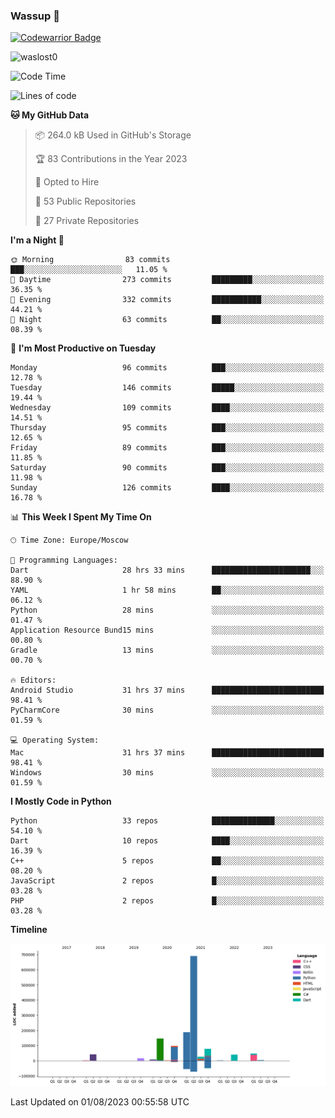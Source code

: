 ### Wassup 👋

[![Codewarrior Badge](https://www.codewars.com/users/waslost/badges/small)](https://www.codewars.com/users/waslost)

<p align="left"> <img src="https://komarev.com/ghpvc/?username=waslost0" alt="waslost0" /></p>

<!--START_SECTION:waka-->
![Code Time](http://img.shields.io/badge/Code%20Time-2%2C803%20hrs%2033%20mins-blue)

![Lines of code](https://img.shields.io/badge/From%20Hello%20World%20I%27ve%20Written-1.4%20million%20lines%20of%20code-blue)

**🐱 My GitHub Data** 

> 📦 264.0 kB Used in GitHub's Storage 
 > 
> 🏆 83 Contributions in the Year 2023
 > 
> 💼 Opted to Hire
 > 
> 📜 53 Public Repositories 
 > 
> 🔑 27 Private Repositories 
 > 
**I'm a Night 🦉** 

```text
🌞 Morning                83 commits          ███░░░░░░░░░░░░░░░░░░░░░░   11.05 % 
🌆 Daytime                273 commits         █████████░░░░░░░░░░░░░░░░   36.35 % 
🌃 Evening                332 commits         ███████████░░░░░░░░░░░░░░   44.21 % 
🌙 Night                  63 commits          ██░░░░░░░░░░░░░░░░░░░░░░░   08.39 % 
```
📅 **I'm Most Productive on Tuesday** 

```text
Monday                   96 commits          ███░░░░░░░░░░░░░░░░░░░░░░   12.78 % 
Tuesday                  146 commits         █████░░░░░░░░░░░░░░░░░░░░   19.44 % 
Wednesday                109 commits         ████░░░░░░░░░░░░░░░░░░░░░   14.51 % 
Thursday                 95 commits          ███░░░░░░░░░░░░░░░░░░░░░░   12.65 % 
Friday                   89 commits          ███░░░░░░░░░░░░░░░░░░░░░░   11.85 % 
Saturday                 90 commits          ███░░░░░░░░░░░░░░░░░░░░░░   11.98 % 
Sunday                   126 commits         ████░░░░░░░░░░░░░░░░░░░░░   16.78 % 
```


📊 **This Week I Spent My Time On** 

```text
🕑︎ Time Zone: Europe/Moscow

💬 Programming Languages: 
Dart                     28 hrs 33 mins      ██████████████████████░░░   88.90 % 
YAML                     1 hr 58 mins        ██░░░░░░░░░░░░░░░░░░░░░░░   06.12 % 
Python                   28 mins             ░░░░░░░░░░░░░░░░░░░░░░░░░   01.47 % 
Application Resource Bund15 mins             ░░░░░░░░░░░░░░░░░░░░░░░░░   00.80 % 
Gradle                   13 mins             ░░░░░░░░░░░░░░░░░░░░░░░░░   00.70 % 

🔥 Editors: 
Android Studio           31 hrs 37 mins      █████████████████████████   98.41 % 
PyCharmCore              30 mins             ░░░░░░░░░░░░░░░░░░░░░░░░░   01.59 % 

💻 Operating System: 
Mac                      31 hrs 37 mins      █████████████████████████   98.41 % 
Windows                  30 mins             ░░░░░░░░░░░░░░░░░░░░░░░░░   01.59 % 
```

**I Mostly Code in Python** 

```text
Python                   33 repos            ██████████████░░░░░░░░░░░   54.10 % 
Dart                     10 repos            ████░░░░░░░░░░░░░░░░░░░░░   16.39 % 
C++                      5 repos             ██░░░░░░░░░░░░░░░░░░░░░░░   08.20 % 
JavaScript               2 repos             █░░░░░░░░░░░░░░░░░░░░░░░░   03.28 % 
PHP                      2 repos             █░░░░░░░░░░░░░░░░░░░░░░░░   03.28 % 
```



**Timeline**

![Lines of Code chart](https://raw.githubusercontent.com/waslost0/waslost0/master/assets/bar_graph.png)


 Last Updated on 01/08/2023 00:55:58 UTC
<!--END_SECTION:waka-->


